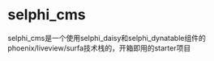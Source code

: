 # selphi_cms
selphi_cms是一个使用selphi_daisy和selphi_dynatable组件的phoenix/liveview/surfa技术栈的，开箱即用的starter项目
